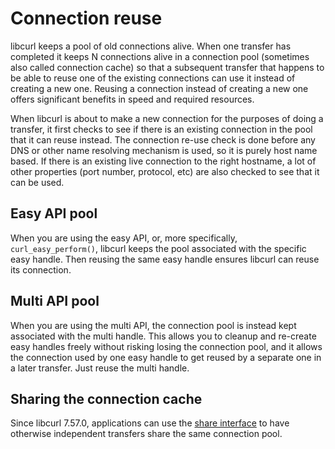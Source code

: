 # Connection reuse

libcurl keeps a pool of old connections alive. When one transfer has completed
it keeps N connections alive in a connection pool (sometimes also called
connection cache) so that a subsequent transfer that happens to be able to
reuse one of the existing connections can use it instead of creating a new
one. Reusing a connection instead of creating a new one offers significant
benefits in speed and required resources.

When libcurl is about to make a new connection for the purposes of doing a
transfer, it first checks to see if there is an existing connection in the
pool that it can reuse instead. The connection re-use check is done before any
DNS or other name resolving mechanism is used, so it is purely host name
based. If there is an existing live connection to the right hostname, a lot
of other properties (port number, protocol, etc) are also checked to see that
it can be used.

## Easy API pool

When you are using the easy API, or, more specifically, `curl_easy_perform()`,
libcurl keeps the pool associated with the specific easy handle. Then reusing
the same easy handle ensures libcurl can reuse its connection.

## Multi API pool

When you are using the multi API, the connection pool is instead kept
associated with the multi handle. This allows you to cleanup and re-create
easy handles freely without risking losing the connection pool, and it allows
the connection used by one easy handle to get reused by a separate one in a
later transfer. Just reuse the multi handle.

## Sharing the connection cache

Since libcurl 7.57.0, applications can use the
[share interface](../../helpers/sharing.md)
to have otherwise independent transfers share the same connection pool.

